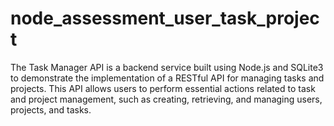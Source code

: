 # node_assessment_user_task_project
The Task Manager API is a backend service built using Node.js and SQLite3 to demonstrate the implementation of a RESTful API for managing tasks and projects. This API allows users to perform essential actions related to task and project management, such as creating, retrieving, and managing users, projects, and tasks.
